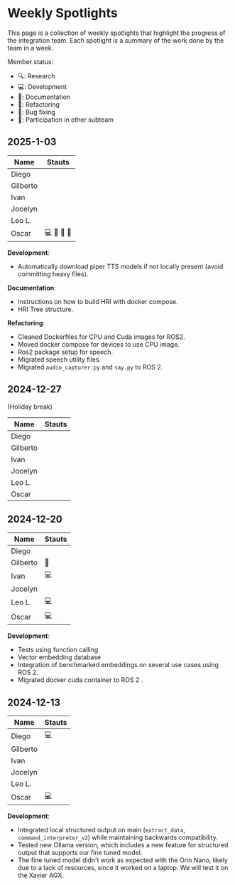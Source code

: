 # Weekly Spotlights

This page is a collection of weekly spotlights that highlight the progress of the integration team. Each spotlight is a summary of the work done by the team in a week.

Member status:

- 🔍: Research
- 💻: Development
- 📝: Documentation
- 🔄: Refactoring
- 🔧: Bug fixing
- 🤝: Participation in other subteam

## 2025-1-03

| Name     | Stauts      |
| -------- | ----------- |
| Diego    |             |
| Gilberto |             |
| Ivan     |             |
| Jocelyn  |             |
| Leo L.   |             |
| Oscar    | 💻 🔄 📝 🤝 |

**Development**:

- Automatically download piper TTS models if not locally present (avoid committing heavy files).

**Documentation**:

- Instructions on how to build HRI with docker compose.
- HRI Tree structure.

**Refactoring**:

- Cleaned Dockerfiles for CPU and Cuda images for ROS2.
- Moved docker compose for devices to use CPU image.
- Ros2 package setup for speech.
- Migrated speech utility files.
- Migrated `audio_capturer.py` and `say.py` to ROS 2.

## 2024-12-27

(Holiday break)

| Name     | Stauts |
| -------- | ------ |
| Diego    |        |
| Gilberto |        |
| Ivan     |        |
| Jocelyn  |        |
| Leo L.   |        |
| Oscar    |        |

## 2024-12-20

| Name     | Stauts |
| -------- | ------ |
| Diego    |        |
| Gilberto | 🤝     |
| Ivan     | 💻     |
| Jocelyn  |        |
| Leo L.   | 💻     |
| Oscar    | 💻     |

**Development**:

- Tests using function calling
- Vector embedding database
- Integration of benchmarked embeddings on several use cases using ROS 2.
- Migrated docker cuda container to ROS 2 .

## 2024-12-13

| Name     | Stauts |
| -------- | ------ |
| Diego    | 💻     |
| Gilberto |        |
| Ivan     |        |
| Jocelyn  |        |
| Leo L.   |        |
| Oscar    | 💻     |

**Development**:

- Integrated local structured output on main (`extract_data`, `command_interpreter_v2`) while maintaining backwards compatibility.
- Tested new Ollama version, which includes a new feature for structured output that supports our fine tuned model.
- The fine tuned model didn't work as expected with the Orin Nano, likely due to a lack of resources, since it worked on a laptop. We will test it on the Xavier AGX.

